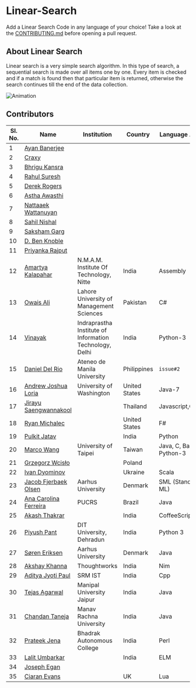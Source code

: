 # Linear-Search
Add a Linear Search Code in any language of your choice! Take a look at the [CONTRIBUTING.md](./CONTRIBUTING.md) before opening a pull request.

## About Linear Search
Linear search is a very simple search algorithm. In this type of search, a sequential search is made over all items one by one. Every item is checked and if a match is found then that particular item is returned, otherwise the search continues till the end of the data collection.

![Animation](https://www.tutorialspoint.com/data_structures_algorithms/images/linear_search.gif)


## Contributors 

|Sl. No.| Name | Institution | Country | Language Added |
| ----- | ---- | ----------- | ------- | -------------- |
|1| [Ayan Banerjee](https://github.com/ayan-b) | | | |
|2| [Craxy](https://github.com/CraxyTM) | | | |
|3| [Bhrigu Kansra](https://github.com/kinetickansra) | | | |
|4| [Rahul Suresh](https://github.com/icy-meteor) | | | |
|5| [Derek Rogers](https://github.com/derek-rogers) | | | |
|6| [Astha Awasthi](https://github.com/asaw4) | | | |
|7| [Nattaaek Wattanuyan](https://github.com/nattaaek) | | | |
|8| [Sahil Nishal](https://github.com/snishal) | | | |
|9| [Saksham Garg](https://github.com/sak6e) | | | |
|10| [D. Ben Knoble](https://github.com/benknoble) | | | |
|11| [Priyanka Rajput](https://github.com/Priyankarajput1) | | | |
|12| [Amartya Kalapahar](https://github.com/amartya-k) | N.M.A.M. Institute Of Technology, Nitte | India | Assembly |
|13| [Owais Ali](https://github.com/ows-ali) |Lahore University of Management Sciences | Pakistan | C# | 
|14| [Vinayak](https://github.com/vinayak42) | Indraprastha Institute of Information Technology, Delhi | India | Python-3 |
|15| [Daniel Del Rio](https://github.com/daniddelrio) | Ateneo de Manila University | Philippines | `issue#2` |
|16| [Andrew Joshua Loria](https://github.com/ajloria) | University of Washington | United States | Java-7 |
|17| [Jirayu Saengwannakool](https://github.com/bankzxcv) || Thailand | Javascript,Golang |
|18| [Ryan Michalec](https://github.com/a3qz) || United States | F# |
|19| [Pulkit Jatav](https://github.com/paradoxpj) | | India | Python |
|20| [Marco Wang](https://github.com/aesophor) | University of Taipei | Taiwan | Java, C, Bash, Python-3 |
|21| [Grzegorz Wcisło](https://github.com/grzegorz-wcislo) | | Poland | |
|22| [Ivan Dyominov](https://github.com/dyominov) |  | Ukraine | Scala |
|23| [Jacob Fjerbaek Olsen](https://github.com/fjerbaek) | Aarhus University | Denmark | SML (Standard ML) |
|24| [Ana Carolina Ferreira](https://github.com/anacdf) | PUCRS | Brazil | Java |
|25| [Akash Thakrar](https://github.com/akashthakrar) | | India | CoffeeScript |
|26| [Piyush Pant](https://github.com/PiyushP17) | DIT University, Dehradun | India | Python 3 |
|27| [Søren Eriksen](https://github.com/soer7022) | Aarhus University | Denmark | Java |
|28| [Akshay Khanna](https://github.com/akshaykhanna) | Thoughtworks | India | Nim |
|29| [Aditya Jyoti Paul](https://github.com/phreakyphoenix) | SRM IST | India | Cpp |
|30| [Tejas Agarwal](https://github.com/tjzs69) | Manipal University Jaipur | India | Java |
|31| [Chandan Taneja](https://github.com/chandantaneja) | Manav Rachna University | India | Java
|32| [Prateek Jena](https://github.com/prateikjena) | Bhadrak Autonomous College | India | Perl |
|33| [Lalit Umbarkar](https://github.com/MrL1605) | | India | ELM |
|34| [Joseph Egan](https://github.com/eganjs) | | | |
|35| [Ciaran Evans](https://github.com/ciaranevans) | | UK | Lua |
